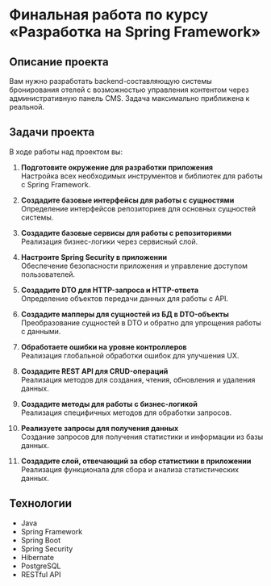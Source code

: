 # Финальная работа по курсу «Разработка на Spring Framework»

## Описание проекта

Вам нужно разработать backend-составляющую системы бронирования отелей с возможностью управления контентом через административную панель CMS. Задача максимально приближена к реальной.

## Задачи проекта

В ходе работы над проектом вы:

1. **Подготовите окружение для разработки приложения**  
   Настройка всех необходимых инструментов и библиотек для работы с Spring Framework.

2. **Создадите базовые интерфейсы для работы с сущностями**  
   Определение интерфейсов репозиториев для основных сущностей системы.

3. **Создадите базовые сервисы для работы с репозиториями**  
   Реализация бизнес-логики через сервисный слой.

4. **Настроите Spring Security в приложении**  
   Обеспечение безопасности приложения и управление доступом пользователей.

5. **Создадите DTO для HTTP-запроса и HTTP-ответа**  
   Определение объектов передачи данных для работы с API.

6. **Создадите мапперы для сущностей из БД в DTO-объекты**  
   Преобразование сущностей в DTO и обратно для упрощения работы с данными.

7. **Обработаете ошибки на уровне контроллеров**  
   Реализация глобальной обработки ошибок для улучшения UX.

8. **Создадите REST API для CRUD-операций**  
   Реализация методов для создания, чтения, обновления и удаления данных.

9. **Создадите методы для работы с бизнес-логикой**  
   Реализация специфичных методов для обработки запросов.

10. **Реализуете запросы для получения данных**  
    Создание запросов для получения статистики и информации из базы данных.

11. **Создадите слой, отвечающий за сбор статистики в приложении**  
    Реализация функционала для сбора и анализа статистических данных.


## Технологии

- Java
- Spring Framework
- Spring Boot
- Spring Security
- Hibernate
- PostgreSQL
- RESTful API
